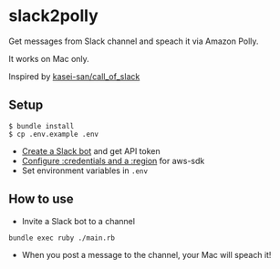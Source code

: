 # slack2polly
Get messages from Slack channel and speach it via Amazon Polly.

It works on Mac only.

Inspired by [kasei-san/call_of_slack](https://github.com/kasei-san/call_of_slack)

## Setup

```
$ bundle install
$ cp .env.example .env
```

- [Create a Slack bot](https://slack.com/services/new/bot) and get API token
- [Configure :credentials and a :region](http://docs.aws.amazon.com/sdkforruby/api/) for aws-sdk
- Set environment variables in `.env`

## How to use
- Invite a Slack bot to a channel

```
bundle exec ruby ./main.rb
```

- When you post a message to the channel, your Mac will speach it!

